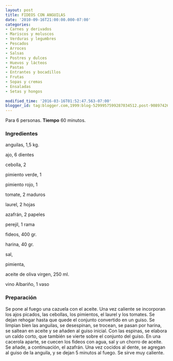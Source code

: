 ```yaml
---
layout: post
title: FIDEOS CON ANGUILAS
date: '2010-09-16T21:00:00.000-07:00'
categories:
- Carnes y derivados
- Mariscos y moluscos
- Verduras y legumbres
- Pescados
- Arroces
- Salsas
- Postres y dulces
- Huevos y lácteos
- Pastas
- Entrantes y bocadillos
- Frutas
- Sopas y cremas
- Ensaladas
- Setas y hongos
 
modified_time: '2016-03-16T01:52:47.563-07:00'
blogger_id: tag:blogger.com,1999:blog-5299957599287034512.post-9089742638160194102
---
```


Para 6 personas.
<b>Tiempo</b> 60 minutos.

<h3>Ingredientes</h3>

anguilas, 1,5 kg.

ajo, 6 dientes

cebolla, 2

pimiento verde, 1

pimiento rojo, 1

tomate, 2 maduros

laurel, 2 hojas

azafrán, 2 papeles

perejil, 1 rama

fideos, 400 gr.

harina, 40 gr.

sal,

pimienta,

aceite de oliva virgen, 250 ml.

vino Albariño, 1 vaso

<h3>Preparación</h3>

Se pone al fuego una cazuela con el aceite. Una vez caliente se incorporan los ajos picados, las cebollas, los pimientos, el laurel y los tomates. Se dejan rehogar hasta que quede el conjunto convertido en un guiso. Se limpian bien las anguilas, se desespinan, se trocean, se pasan por harina, se saltean en aceite y se añaden al guiso inicial. Con las espinas, se elabora un caldo corto, que también se vierte sobre el conjunto del guiso. En una cacerola aparte, se cuecen los fideos con agua, sal y un chorro de aceite. Se añade, a continuación, el azafrán. Una vez cocidos al dente, se agregan al guiso de la anguila, y se dejan 5 minutos al fuego. Se sirve muy caliente.

